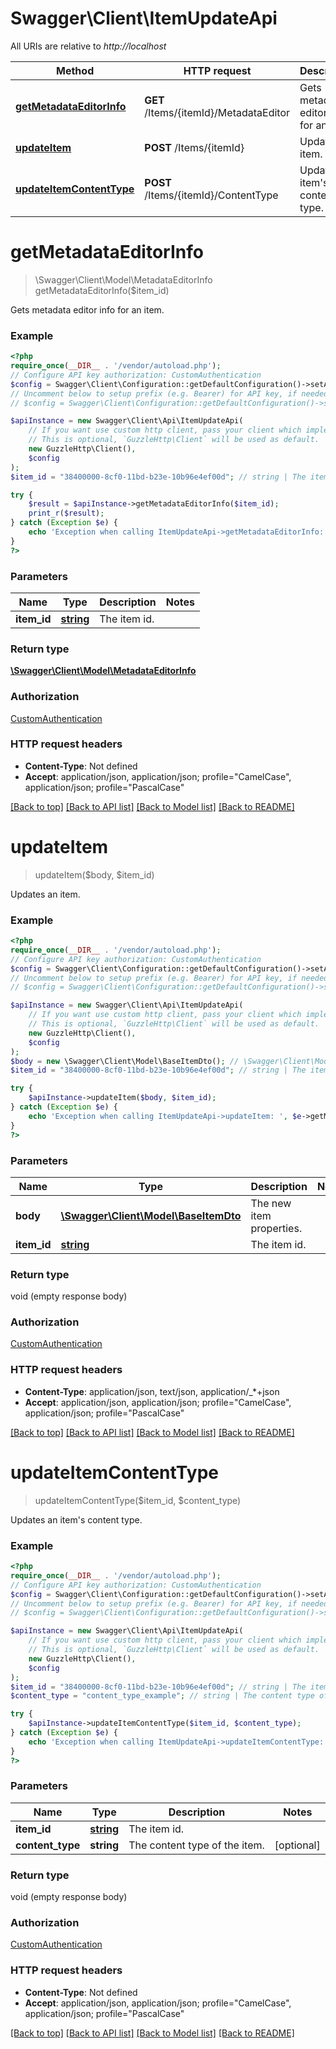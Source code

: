 # Swagger\Client\ItemUpdateApi

All URIs are relative to *http://localhost*

Method | HTTP request | Description
------------- | ------------- | -------------
[**getMetadataEditorInfo**](ItemUpdateApi.md#getmetadataeditorinfo) | **GET** /Items/{itemId}/MetadataEditor | Gets metadata editor info for an item.
[**updateItem**](ItemUpdateApi.md#updateitem) | **POST** /Items/{itemId} | Updates an item.
[**updateItemContentType**](ItemUpdateApi.md#updateitemcontenttype) | **POST** /Items/{itemId}/ContentType | Updates an item&#x27;s content type.

# **getMetadataEditorInfo**
> \Swagger\Client\Model\MetadataEditorInfo getMetadataEditorInfo($item_id)

Gets metadata editor info for an item.

### Example
```php
<?php
require_once(__DIR__ . '/vendor/autoload.php');
// Configure API key authorization: CustomAuthentication
$config = Swagger\Client\Configuration::getDefaultConfiguration()->setApiKey('X-Emby-Authorization', 'YOUR_API_KEY');
// Uncomment below to setup prefix (e.g. Bearer) for API key, if needed
// $config = Swagger\Client\Configuration::getDefaultConfiguration()->setApiKeyPrefix('X-Emby-Authorization', 'Bearer');

$apiInstance = new Swagger\Client\Api\ItemUpdateApi(
    // If you want use custom http client, pass your client which implements `GuzzleHttp\ClientInterface`.
    // This is optional, `GuzzleHttp\Client` will be used as default.
    new GuzzleHttp\Client(),
    $config
);
$item_id = "38400000-8cf0-11bd-b23e-10b96e4ef00d"; // string | The item id.

try {
    $result = $apiInstance->getMetadataEditorInfo($item_id);
    print_r($result);
} catch (Exception $e) {
    echo 'Exception when calling ItemUpdateApi->getMetadataEditorInfo: ', $e->getMessage(), PHP_EOL;
}
?>
```

### Parameters

Name | Type | Description  | Notes
------------- | ------------- | ------------- | -------------
 **item_id** | [**string**](../Model/.md)| The item id. |

### Return type

[**\Swagger\Client\Model\MetadataEditorInfo**](../Model/MetadataEditorInfo.md)

### Authorization

[CustomAuthentication](../../README.md#CustomAuthentication)

### HTTP request headers

 - **Content-Type**: Not defined
 - **Accept**: application/json, application/json; profile=\"CamelCase\", application/json; profile=\"PascalCase\"

[[Back to top]](#) [[Back to API list]](../../README.md#documentation-for-api-endpoints) [[Back to Model list]](../../README.md#documentation-for-models) [[Back to README]](../../README.md)

# **updateItem**
> updateItem($body, $item_id)

Updates an item.

### Example
```php
<?php
require_once(__DIR__ . '/vendor/autoload.php');
// Configure API key authorization: CustomAuthentication
$config = Swagger\Client\Configuration::getDefaultConfiguration()->setApiKey('X-Emby-Authorization', 'YOUR_API_KEY');
// Uncomment below to setup prefix (e.g. Bearer) for API key, if needed
// $config = Swagger\Client\Configuration::getDefaultConfiguration()->setApiKeyPrefix('X-Emby-Authorization', 'Bearer');

$apiInstance = new Swagger\Client\Api\ItemUpdateApi(
    // If you want use custom http client, pass your client which implements `GuzzleHttp\ClientInterface`.
    // This is optional, `GuzzleHttp\Client` will be used as default.
    new GuzzleHttp\Client(),
    $config
);
$body = new \Swagger\Client\Model\BaseItemDto(); // \Swagger\Client\Model\BaseItemDto | The new item properties.
$item_id = "38400000-8cf0-11bd-b23e-10b96e4ef00d"; // string | The item id.

try {
    $apiInstance->updateItem($body, $item_id);
} catch (Exception $e) {
    echo 'Exception when calling ItemUpdateApi->updateItem: ', $e->getMessage(), PHP_EOL;
}
?>
```

### Parameters

Name | Type | Description  | Notes
------------- | ------------- | ------------- | -------------
 **body** | [**\Swagger\Client\Model\BaseItemDto**](../Model/BaseItemDto.md)| The new item properties. |
 **item_id** | [**string**](../Model/.md)| The item id. |

### Return type

void (empty response body)

### Authorization

[CustomAuthentication](../../README.md#CustomAuthentication)

### HTTP request headers

 - **Content-Type**: application/json, text/json, application/_*+json
 - **Accept**: application/json, application/json; profile=\"CamelCase\", application/json; profile=\"PascalCase\"

[[Back to top]](#) [[Back to API list]](../../README.md#documentation-for-api-endpoints) [[Back to Model list]](../../README.md#documentation-for-models) [[Back to README]](../../README.md)

# **updateItemContentType**
> updateItemContentType($item_id, $content_type)

Updates an item's content type.

### Example
```php
<?php
require_once(__DIR__ . '/vendor/autoload.php');
// Configure API key authorization: CustomAuthentication
$config = Swagger\Client\Configuration::getDefaultConfiguration()->setApiKey('X-Emby-Authorization', 'YOUR_API_KEY');
// Uncomment below to setup prefix (e.g. Bearer) for API key, if needed
// $config = Swagger\Client\Configuration::getDefaultConfiguration()->setApiKeyPrefix('X-Emby-Authorization', 'Bearer');

$apiInstance = new Swagger\Client\Api\ItemUpdateApi(
    // If you want use custom http client, pass your client which implements `GuzzleHttp\ClientInterface`.
    // This is optional, `GuzzleHttp\Client` will be used as default.
    new GuzzleHttp\Client(),
    $config
);
$item_id = "38400000-8cf0-11bd-b23e-10b96e4ef00d"; // string | The item id.
$content_type = "content_type_example"; // string | The content type of the item.

try {
    $apiInstance->updateItemContentType($item_id, $content_type);
} catch (Exception $e) {
    echo 'Exception when calling ItemUpdateApi->updateItemContentType: ', $e->getMessage(), PHP_EOL;
}
?>
```

### Parameters

Name | Type | Description  | Notes
------------- | ------------- | ------------- | -------------
 **item_id** | [**string**](../Model/.md)| The item id. |
 **content_type** | **string**| The content type of the item. | [optional]

### Return type

void (empty response body)

### Authorization

[CustomAuthentication](../../README.md#CustomAuthentication)

### HTTP request headers

 - **Content-Type**: Not defined
 - **Accept**: application/json, application/json; profile=\"CamelCase\", application/json; profile=\"PascalCase\"

[[Back to top]](#) [[Back to API list]](../../README.md#documentation-for-api-endpoints) [[Back to Model list]](../../README.md#documentation-for-models) [[Back to README]](../../README.md)

